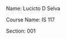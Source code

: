 <!DOCTYPE html>
<html lang="en">
<head>
    <meta charset="UTF-8">
    <title>My First Web Page</title>
</head>
<body>
<p>Name: Lucicto D Selva</p>
<p>Course Name: IS 117</p>
<p>Section: 001</p>


</body>
</html>
